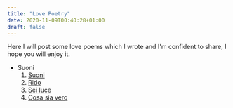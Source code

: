 ```yaml
---
title: "Love Poetry"
date: 2020-11-09T00:40:28+01:00
draft: false
---
```


Here I will post some love poems which I wrote and I'm confident to share, I hope you will enjoy it.

* Suoni
    1. [Suoni](/lovepoems/Suoni.pdf)
    1. [Rido](/lovepoems/Rido.pdf)
    1. [Sei luce](/lovepoems/Seiluce.pdf)
    1. [Cosa sia vero](/lovepoems/Cosasiavero.pdf)